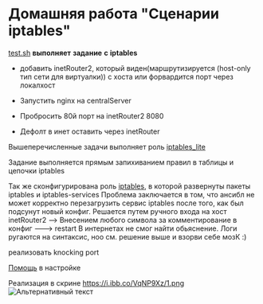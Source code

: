 # Домашняя работа "Сценарии iptables" 


 [test.sh](test.sh) **выполняет** **задание** **с** **iptables**


+ добавить inetRouter2, который виден(маршрутизируется (host-only тип сети для виртуалки)) с хоста или форвардится порт через локалхост

+ Запустить nginx на centralServer

+ Пробросить 80й порт на inetRouter2 8080

+ Дефолт в инет оставить через inetRouter

Вышеперечисленные задачи выполняет роль [iptables_lite](./roles/iptables_lite/)

Задание выполняется прямым запихиванием правил в таблицы и цепочки iptables

Так же сконфигурирована роль [iptables](./roles/iptables), в которой развернуты пакеты iptables и iptables-services
Проблема заключается в том, что ансибл не может корректно перезагрузить сервис iptables после того, как был подсунут новый конфиг. 
Решается путем ручного входа на хост inetRouter2 --> Внесением любого символа за комментирование в конфиг ---> restart
В интернетах не смог найти обьяснение. Логи ругаются на синтаксис, ноо см. решение выше и взорви себе мозК :)

реализовать knocking port

[Помощь](https://otus.ru/nest/post/267/) в настройке 

Реализация в скрине
https://i.ibb.co/VqNP9Xz/1.png
![Альтернативный текст](https://i.ibb.co/VqNP9Xz/1.png)


